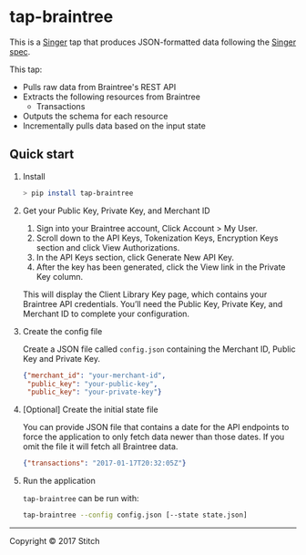 # tap-braintree

This is a [Singer](https://singer.io) tap that produces JSON-formatted data following the [Singer spec](https://github.com/singer-io/getting-started/blob/master/SPEC.md).

This tap:
- Pulls raw data from Braintree's REST API
- Extracts the following resources from Braintree
  - Transactions
- Outputs the schema for each resource
- Incrementally pulls data based on the input state

## Quick start

1. Install

    ```bash
    > pip install tap-braintree
    ```

2. Get your Public Key, Private Key, and Merchant ID


    1. Sign into your Braintree account, Click Account > My User.
    2. Scroll down to the API Keys, Tokenization Keys, Encryption Keys section and click View Authorizations.
    3. In the API Keys section, click Generate New API Key.
    4. After the key has been generated, click the View link in the Private Key column.

    This will display the Client Library Key page, which contains your Braintree API credentials. You’ll need the Public Key, Private Key, and Merchant ID to complete your configuration.

3. Create the config file

    Create a JSON file called `config.json` containing the Merchant ID, Public Key and Private Key.

    ```json
    {"merchant_id": "your-merchant-id",
     "public_key": "your-public-key",
     "public_key": "your-private-key"}
    ```

4. [Optional] Create the initial state file

    You can provide JSON file that contains a date for the API endpoints
    to force the application to only fetch data newer than those dates.
    If you omit the file it will fetch all Braintree data.

    ```json
    {"transactions": "2017-01-17T20:32:05Z"}
    ```

5. Run the application

    `tap-braintree` can be run with:

    ```bash
    tap-braintree --config config.json [--state state.json]
    ```

---

Copyright &copy; 2017 Stitch
